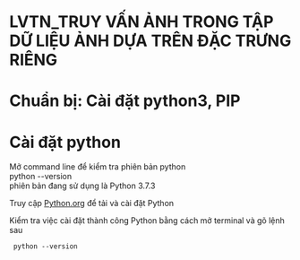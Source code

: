 # LVTN_TRUY VẤN ẢNH TRONG TẬP DỮ LIỆU ẢNH DỰA TRÊN ĐẶC TRƯNG RIÊNG
# Chuẩn bị: Cài đặt python3, PIP
# Cài đặt python

Mở command line để kiểm tra phiên bản python  
python --version  
phiên bản đang sử dụng là Python 3.7.3  

Truy cập [Python.org](https://www.python.org/downloads/) để tải và cài đặt Python

Kiểm tra việc cài đặt thành công Python bằng cách mở terminal và gõ lệnh sau

 ```
  python --version
 ```
